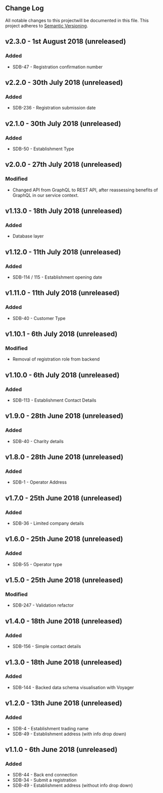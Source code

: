 ## Change Log

All notable changes to this projectwill be documented in this file.
This project adheres to [Semantic Versioning](http://semver.org/).

## v2.3.0 - 1st August 2018 (unreleased)

### Added

- SDB-47 - Registration confirmation number

## v2.2.0 - 30th July 2018 (unreleased)

### Added

- SDB-236 - Registration submission date

## v2.1.0 - 30th July 2018 (unreleased)

### Added

- SDB-50 - Establishment Type

## v2.0.0 - 27th July 2018 (unreleased)

### Modified

- Changed API from GraphQL to REST API, after reassessing benefits of GraphQL in our service context.

## v1.13.0 - 18th July 2018 (unreleased)

### Added

- Database layer

## v1.12.0 - 11th July 2018 (unreleased)

### Added

- SDB-114 / 115 - Establishment opening date

## v1.11.0 - 11th July 2018 (unreleased)

### Added

- SDB-40 - Customer Type

## v1.10.1 - 6th July 2018 (unreleased)

### Modified

- Removal of registration role from backend

## v1.10.0 - 6th July 2018 (unreleased)

### Added

- SDB-113 - Establishment Contact Details

## v1.9.0 - 28th June 2018 (unreleased)

### Added

- SDB-40 - Charity details

## v1.8.0 - 28th June 2018 (unreleased)

### Added

- SDB-1 - Operator Address

## v1.7.0 - 25th June 2018 (unreleased)

### Added

- SDB-36 - Limited company details

## v1.6.0 - 25th June 2018 (unreleased)

### Added

- SDB-55 - Operator type

## v1.5.0 - 25th June 2018 (unreleased)

### Modified

- SDB-247 - Validation refactor

## v1.4.0 - 18th June 2018 (unreleased)

### Added

- SDB-156 - Simple contact details

## v1.3.0 - 18th June 2018 (unreleased)

### Added

- SDB-144 - Backed data schema visualisation with Voyager

## v1.2.0 - 13th June 2018 (unreleased)

### Added

- SDB-4 - Establishment trading name
- SDB-49 - Establishment address (with info drop down)

## v1.1.0 - 6th June 2018 (unreleased)

### Added

- SDB-44 - Back end connection
- SDB-34 - Submit a registration
- SDB-49 - Establishment address (without info drop down)
